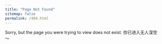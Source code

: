 ```yaml
---
title: "Page Not Found"
sitemap: false
permalink: /404.html
---
```


Sorry, but the page you were trying to view does not exist.
你已进入无人深空～